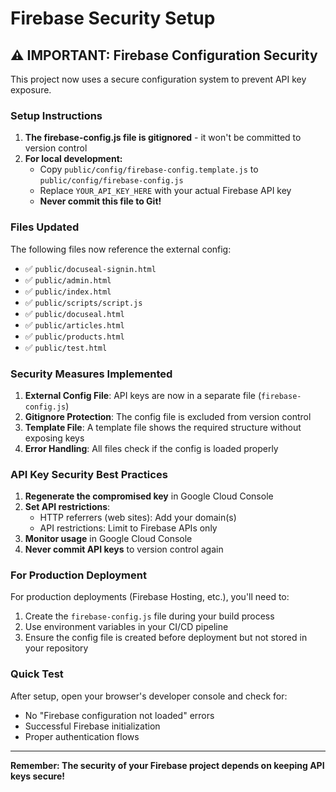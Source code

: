# Firebase Security Setup

## ⚠️ IMPORTANT: Firebase Configuration Security

This project now uses a secure configuration system to prevent API key exposure.

### Setup Instructions

1. **The firebase-config.js file is gitignored** - it won't be committed to version control
2. **For local development:**
   - Copy `public/config/firebase-config.template.js` to `public/config/firebase-config.js`
   - Replace `YOUR_API_KEY_HERE` with your actual Firebase API key
   - **Never commit this file to Git!**

### Files Updated

The following files now reference the external config:

- ✅ `public/docuseal-signin.html`
- ✅ `public/admin.html`
- ✅ `public/index.html`
- ✅ `public/scripts/script.js`
- ✅ `public/docuseal.html`
- ✅ `public/articles.html`
- ✅ `public/products.html`
- ✅ `public/test.html`

### Security Measures Implemented

1. **External Config File**: API keys are now in a separate file (`firebase-config.js`)
2. **Gitignore Protection**: The config file is excluded from version control
3. **Template File**: A template file shows the required structure without exposing keys
4. **Error Handling**: All files check if the config is loaded properly

### API Key Security Best Practices

1. **Regenerate the compromised key** in Google Cloud Console
2. **Set API restrictions**:
   - HTTP referrers (web sites): Add your domain(s)
   - API restrictions: Limit to Firebase APIs only
3. **Monitor usage** in Google Cloud Console
4. **Never commit API keys** to version control again

### For Production Deployment

For production deployments (Firebase Hosting, etc.), you'll need to:

1. Create the `firebase-config.js` file during your build process
2. Use environment variables in your CI/CD pipeline
3. Ensure the config file is created before deployment but not stored in your repository

### Quick Test

After setup, open your browser's developer console and check for:

- No "Firebase configuration not loaded" errors
- Successful Firebase initialization
- Proper authentication flows

---

**Remember: The security of your Firebase project depends on keeping API keys secure!**
